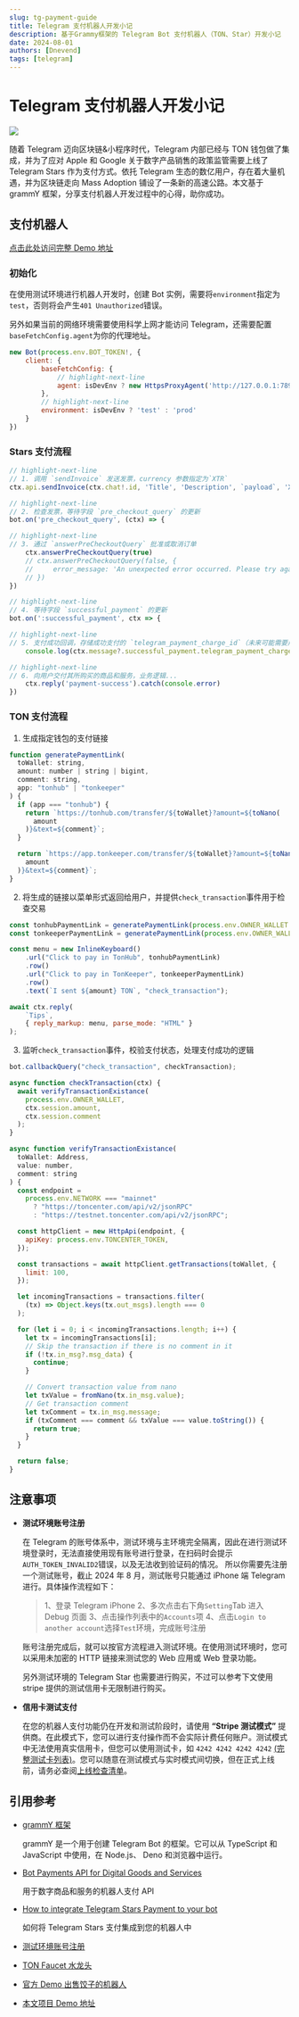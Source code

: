 ```yaml
---
slug: tg-payment-guide
title: Telegram 支付机器人开发小记
description: 基于Grammy框架的 Telegram Bot 支付机器人（TON、Star）开发小记
date: 2024-08-01
authors: [Dnevend]
tags: [telegram]
---
```


# Telegram 支付机器人开发小记

![](./telegram-stars.jpeg)

随着 Telegram 迈向区块链&小程序时代，Telegram 内部已经与 TON 钱包做了集成，并为了应对 Apple 和 Google 关于数字产品销售的政策监管需要上线了 Telegram Stars 作为支付方式。依托 Telegram 生态的数亿用户，存在着大量机遇，并为区块链走向 Mass Adoption 铺设了一条新的高速公路。本文基于 grammY 框架，分享支付机器人开发过程中的心得，助你成功。

## 支付机器人

[点击此处访问完整 Demo 地址](https://github.com/Dnevend/tg-payment-bot)

### 初始化

在使用测试环境进行机器人开发时，创建 Bot 实例，需要将`environment`指定为`test`，否则将会产生`401 Unauthorized`错误。

另外如果当前的网络环境需要使用科学上网才能访问 Telegram，还需要配置`baseFetchConfig.agent`为你的代理地址。

```javascript title="Bot Init"
new Bot(process.env.BOT_TOKEN!, {
    client: {
        baseFetchConfig: {
            // highlight-next-line
            agent: isDevEnv ? new HttpsProxyAgent('http://127.0.0.1:7890') : null
        },
        // highlight-next-line
        environment: isDevEnv ? 'test' : 'prod'
    }
})
```

### Stars 支付流程

```javascript title="Pay With Stars"
// highlight-next-line
// 1. 调用 `sendInvoice` 发送发票，currency 参数指定为`XTR`
ctx.api.sendInvoice(ctx.chat!.id, 'Title', 'Description', `payload`, 'XTR', [{ label: 'Label', amount: 1 }])

// highlight-next-line
// 2. 检查发票，等待字段 `pre_checkout_query` 的更新
bot.on('pre_checkout_query', (ctx) => {

// highlight-next-line
// 3. 通过 `answerPreCheckoutQuery` 批准或取消订单
    ctx.answerPreCheckoutQuery(true)
    // ctx.answerPreCheckoutQuery(false, {
    //     error_message: 'An unexpected error occurred. Please try again later.'
    // })
})

// highlight-next-line
// 4. 等待字段 `successful_payment` 的更新
bot.on(':successful_payment', ctx => {

// highlight-next-line
// 5. 支付成功回调，存储成功支付的 `telegram_payment_charge_id`（未来可能需要用它来发起退款）
    console.log(ctx.message?.successful_payment.telegram_payment_charge_id)

// highlight-next-line
// 6. 向用户交付其所购买的商品和服务，业务逻辑...
    ctx.reply('payment-success').catch(console.error)
})
```

### TON 支付流程

1. 生成指定钱包的支付链接

```javascript
function generatePaymentLink(
  toWallet: string,
  amount: number | string | bigint,
  comment: string,
  app: "tonhub" | "tonkeeper"
) {
  if (app === "tonhub") {
    return `https://tonhub.com/transfer/${toWallet}?amount=${toNano(
      amount
    )}&text=${comment}`;
  }

  return `https://app.tonkeeper.com/transfer/${toWallet}?amount=${toNano(
    amount
  )}&text=${comment}`;
}
```

2. 将生成的链接以菜单形式返回给用户，并提供`check_transaction`事件用于检查交易

```javascript
const tonhubPaymentLink = generatePaymentLink(process.env.OWNER_WALLET!, amount, comment, 'tonhub')
const tonkeeperPaymentLink = generatePaymentLink(process.env.OWNER_WALLET!, amount, comment, 'tonkeeper')

const menu = new InlineKeyboard()
    .url("Click to pay in TonHub", tonhubPaymentLink)
    .row()
    .url("Click to pay in TonKeeper", tonkeeperPaymentLink)
    .row()
    .text(`I sent ${amount} TON`, "check_transaction");

await ctx.reply(
    `Tips`,
    { reply_markup: menu, parse_mode: "HTML" }
);
```

3. 监听`check_transaction`事件，校验支付状态，处理支付成功的逻辑

```javascript
bot.callbackQuery("check_transaction", checkTransaction);

async function checkTransaction(ctx) {
  await verifyTransactionExistance(
    process.env.OWNER_WALLET,
    ctx.session.amount,
    ctx.session.comment
  );
}

async function verifyTransactionExistance(
  toWallet: Address,
  value: number,
  comment: string
) {
  const endpoint =
    process.env.NETWORK === "mainnet"
      ? "https://toncenter.com/api/v2/jsonRPC"
      : "https://testnet.toncenter.com/api/v2/jsonRPC";

  const httpClient = new HttpApi(endpoint, {
    apiKey: process.env.TONCENTER_TOKEN,
  });

  const transactions = await httpClient.getTransactions(toWallet, {
    limit: 100,
  });

  let incomingTransactions = transactions.filter(
    (tx) => Object.keys(tx.out_msgs).length === 0
  );

  for (let i = 0; i < incomingTransactions.length; i++) {
    let tx = incomingTransactions[i];
    // Skip the transaction if there is no comment in it
    if (!tx.in_msg?.msg_data) {
      continue;
    }

    // Convert transaction value from nano
    let txValue = fromNano(tx.in_msg.value);
    // Get transaction comment
    let txComment = tx.in_msg.message;
    if (txComment === comment && txValue === value.toString()) {
      return true;
    }
  }

  return false;
}
```

## 注意事项

- **测试环境账号注册**

  在 Telegram 的账号体系中，测试环境与主环境完全隔离，因此在进行测试环境登录时，无法直接使用现有账号进行登录，在扫码时会提示`AUTH_TOKEN_INVALID2`错误，以及无法收到验证码的情况。
  所以你需要先注册一个测试账号，截止 2024 年 8 月，测试账号只能通过 iPhone 端 Telegram 进行。具体操作流程如下：

  > 1、登录 Telegram iPhone
  > 2、多次点击右下角`Setting`Tab 进入 Debug 页面
  > 3、点击操作列表中的`Accounts`项
  > 4、点击`Login to another account`选择`Test`环境，完成账号注册

  账号注册完成后，就可以按官方流程进入测试环境。在使用测试环境时，您可以采用未加密的 HTTP 链接来测试您的 Web 应用或 Web 登录功能。

  另外测试环境的 Telegram Star 也需要进行购买，不过可以参考下文使用 stripe 提供的测试信用卡无限制进行购买。

- **信用卡测试支付**

  在您的机器人支付功能仍在开发和测试阶段时，请使用 **“Stripe 测试模式”** 提供商。在此模式下，您可以进行支付操作而不会实际计费任何账户。测试模式中无法使用真实信用卡，但您可以使用测试卡，如 `4242 4242 4242 4242` [(完整测试卡列表)](https://docs.stripe.com/testing#cards)。您可以随意在测试模式与实时模式间切换，但在正式上线前，请务必查阅[上线检查清单](https://core.telegram.org/bots/payments#going-live)。

## 引用参考

- [grammY 框架](https://grammy.dev/zh/guide/)

  grammY 是一个用于创建 Telegram Bot 的框架。它可以从 TypeScript 和 JavaScript 中使用，在 Node.js、 Deno 和浏览器中运行。

- [Bot Payments API for Digital Goods and Services](https://core.telegram.org/bots/payments-stars)

  用于数字商品和服务的机器人支付 API

- [How to integrate Telegram Stars Payment to your bot](https://teletype.in/@alteregor/how-to-integrate-telegram-stars)

  如何将 Telegram Stars 支付集成到您的机器人中

- [测试环境账号注册](https://medium.com/@Asher_Tan/telegram-test-server%E8%B4%A6%E5%8F%B7%E6%B3%A8%E5%86%8C-24b0d424a2ff)

- [TON Faucet 水龙头](https://faucet.tonfura.com/)

- [官方 Demo 出售饺子的机器人](https://docs.ton.org/mandarin/develop/dapps/tutorials/accept-payments-in-a-telegram-bot-js)

- [本文项目 Demo 地址](https://github.com/Dnevend/tg-payment-bot)
